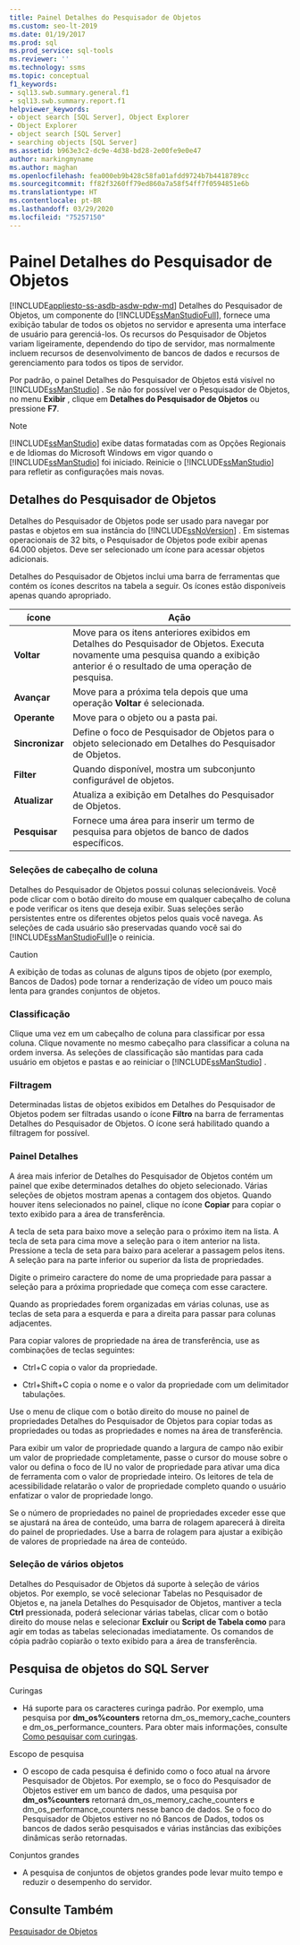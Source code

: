 ```yaml
---
title: Painel Detalhes do Pesquisador de Objetos
ms.custom: seo-lt-2019
ms.date: 01/19/2017
ms.prod: sql
ms.prod_service: sql-tools
ms.reviewer: ''
ms.technology: ssms
ms.topic: conceptual
f1_keywords:
- sql13.swb.summary.general.f1
- sql13.swb.summary.report.f1
helpviewer_keywords:
- object search [SQL Server], Object Explorer
- Object Explorer
- object search [SQL Server]
- searching objects [SQL Server]
ms.assetid: b963e3c2-dc9e-4d38-bd28-2e00fe9e0e47
author: markingmyname
ms.author: maghan
ms.openlocfilehash: fea000eb9b428c58fa01afdd9724b7b4418789cc
ms.sourcegitcommit: ff82f3260ff79ed860a7a58f54ff7f0594851e6b
ms.translationtype: HT
ms.contentlocale: pt-BR
ms.lasthandoff: 03/29/2020
ms.locfileid: "75257150"
---
```

# <a name="object-explorer-details-pane"></a>Painel Detalhes do Pesquisador de Objetos
[!INCLUDE[appliesto-ss-asdb-asdw-pdw-md](../../includes/appliesto-ss-asdb-asdw-pdw-md.md)]
Detalhes do Pesquisador de Objetos, um componente do [!INCLUDE[ssManStudioFull](../../includes/ssmanstudiofull-md.md)], fornece uma exibição tabular de todos os objetos no servidor e apresenta uma interface de usuário para gerenciá-los. Os recursos do Pesquisador de Objetos variam ligeiramente, dependendo do tipo de servidor, mas normalmente incluem recursos de desenvolvimento de bancos de dados e recursos de gerenciamento para todos os tipos de servidor.  
  
Por padrão, o painel Detalhes do Pesquisador de Objetos está visível no [!INCLUDE[ssManStudio](../../includes/ssmanstudio-md.md)] . Se não for possível ver o Pesquisador de Objetos, no menu **Exibir** , clique em **Detalhes do Pesquisador de Objetos** ou pressione **F7**.  
  
> [!NOTE]  
> [!INCLUDE[ssManStudio](../../includes/ssmanstudio-md.md)] exibe datas formatadas com as Opções Regionais e de Idiomas do Microsoft Windows em vigor quando o [!INCLUDE[ssManStudio](../../includes/ssmanstudio-md.md)] foi iniciado. Reinicie o [!INCLUDE[ssManStudio](../../includes/ssmanstudio-md.md)] para refletir as configurações mais novas.  
  
## <a name="object-explorer-details"></a>Detalhes do Pesquisador de Objetos  
Detalhes do Pesquisador de Objetos pode ser usado para navegar por pastas e objetos em sua instância do [!INCLUDE[ssNoVersion](../../includes/ssnoversion-md.md)] . Em sistemas operacionais de 32 bits, o Pesquisador de Objetos pode exibir apenas 64.000 objetos. Deve ser selecionado um ícone para acessar objetos adicionais.  
  
Detalhes do Pesquisador de Objetos inclui uma barra de ferramentas que contém os ícones descritos na tabela a seguir. Os ícones estão disponíveis apenas quando apropriado.  
  
|ícone|Ação|  
|--------|----------|  
|**Voltar**|Move para os itens anteriores exibidos em Detalhes do Pesquisador de Objetos. Executa novamente uma pesquisa quando a exibição anterior é o resultado de uma operação de pesquisa.|  
|**Avançar**|Move para a próxima tela depois que uma operação **Voltar** é selecionada.|  
|**Operante**|Move para o objeto ou a pasta pai.|  
|**Sincronizar**|Define o foco de Pesquisador de Objetos para o objeto selecionado em Detalhes do Pesquisador de Objetos.|  
|**Filter**|Quando disponível, mostra um subconjunto configurável de objetos.|  
|**Atualizar**|Atualiza a exibição em Detalhes do Pesquisador de Objetos.|  
|**Pesquisar**|Fornece uma área para inserir um termo de pesquisa para objetos de banco de dados específicos.|  
  
### <a name="column-header-selections"></a>Seleções de cabeçalho de coluna  
Detalhes do Pesquisador de Objetos possui colunas selecionáveis. Você pode clicar com o botão direito do mouse em qualquer cabeçalho de coluna e pode verificar os itens que deseja exibir. Suas seleções serão persistentes entre os diferentes objetos pelos quais você navega. As seleções de cada usuário são preservadas quando você sai do [!INCLUDE[ssManStudioFull](../../includes/ssmanstudiofull-md.md)]e o reinicia.  
  
> [!CAUTION]  
> A exibição de todas as colunas de alguns tipos de objeto (por exemplo, Bancos de Dados) pode tornar a renderização de vídeo um pouco mais lenta para grandes conjuntos de objetos.  
  
### <a name="sorting"></a>Classificação  
Clique uma vez em um cabeçalho de coluna para classificar por essa coluna. Clique novamente no mesmo cabeçalho para classificar a coluna na ordem inversa. As seleções de classificação são mantidas para cada usuário em objetos e pastas e ao reiniciar o [!INCLUDE[ssManStudio](../../includes/ssmanstudio-md.md)] .  
  
### <a name="filtering"></a>Filtragem  
Determinadas listas de objetos exibidos em Detalhes do Pesquisador de Objetos podem ser filtradas usando o ícone **Filtro** na barra de ferramentas Detalhes do Pesquisador de Objetos. O ícone será habilitado quando a filtragem for possível.  
  
### <a name="details-pane"></a>Painel Detalhes  
A área mais inferior de Detalhes do Pesquisador de Objetos contém um painel que exibe determinados detalhes do objeto selecionado. Várias seleções de objetos mostram apenas a contagem dos objetos. Quando houver itens selecionados no painel, clique no ícone **Copiar** para copiar o texto exibido para a área de transferência.  
  
A tecla de seta para baixo move a seleção para o próximo item na lista. A tecla de seta para cima move a seleção para o item anterior na lista. Pressione a tecla de seta para baixo para acelerar a passagem pelos itens. A seleção para na parte inferior ou superior da lista de propriedades.  
  
Digite o primeiro caractere do nome de uma propriedade para passar a seleção para a próxima propriedade que começa com esse caractere.  
  
Quando as propriedades forem organizadas em várias colunas, use as teclas de seta para a esquerda e para a direita para passar para colunas adjacentes.  
  
Para copiar valores de propriedade na área de transferência, use as combinações de teclas seguintes:  
  
-   Ctrl+C copia o valor da propriedade.  
  
-   Ctrl+Shift+C copia o nome e o valor da propriedade com um delimitador tabulações.  
  
Use o menu de clique com o botão direito do mouse no painel de propriedades Detalhes do Pesquisador de Objetos para copiar todas as propriedades ou todas as propriedades e nomes na área de transferência.  
  
Para exibir um valor de propriedade quando a largura de campo não exibir um valor de propriedade completamente, passe o cursor do mouse sobre o valor ou defina o foco de IU no valor de propriedade para ativar uma dica de ferramenta com o valor de propriedade inteiro. Os leitores de tela de acessibilidade relatarão o valor de propriedade completo quando o usuário enfatizar o valor de propriedade longo.  
  
Se o número de propriedades no painel de propriedades exceder esse que se ajustará na área de conteúdo, uma barra de rolagem aparecerá à direita do painel de propriedades. Use a barra de rolagem para ajustar a exibição de valores de propriedade na área de conteúdo.  
  
### <a name="multiple-object-selection"></a>Seleção de vários objetos  
Detalhes do Pesquisador de Objetos dá suporte à seleção de vários objetos. Por exemplo, se você selecionar Tabelas no Pesquisador de Objetos e, na janela Detalhes do Pesquisador de Objetos, mantiver a tecla **Ctrl** pressionada, poderá selecionar várias tabelas, clicar com o botão direito do mouse nelas e selecionar **Excluir** ou **Script de Tabela como** para agir em todas as tabelas selecionadas imediatamente. Os comandos de cópia padrão copiarão o texto exibido para a área de transferência.  
  
## <a name="sql-server-object-search"></a>Pesquisa de objetos do SQL Server  
Curingas  
  
-   Há suporte para os caracteres curinga padrão. Por exemplo, uma pesquisa por **dm_os%counters** retorna dm_os_memory_cache_counters e dm_os_performance_counters. Para obter mais informações, consulte [Como pesquisar com curingas](../../relational-databases/scripting/search-text-with-wildcards.md).  
  
Escopo de pesquisa  
  
-   O escopo de cada pesquisa é definido como o foco atual na árvore Pesquisador de Objetos. Por exemplo, se o foco do Pesquisador de Objetos estiver em um banco de dados, uma pesquisa por **dm_os%counters** retornará dm_os_memory_cache_counters e dm_os_performance_counters nesse banco de dados. Se o foco do Pesquisador de Objetos estiver no nó Bancos de Dados, todos os bancos de dados serão pesquisados e várias instâncias das exibições dinâmicas serão retornadas.  
  
Conjuntos grandes  
  
-   A pesquisa de conjuntos de objetos grandes pode levar muito tempo e reduzir o desempenho do servidor.  
  
## <a name="see-also"></a>Consulte Também  
[Pesquisador de Objetos](../../ssms/object/object-explorer.md)  
  
